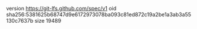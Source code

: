 version https://git-lfs.github.com/spec/v1
oid sha256:5381625b68747d9e6172973078ba093c81ed872c19a2be1a3ab3a55130c7637b
size 19489
